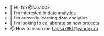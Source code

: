 - 👋 Hi, I’m @Nas1007
- 👀 I’m interested in data analytics
- 🌱 I’m currently learning data-analytics
- 💞️ I’m looking to collaborate on new projects
- 📫 How to reach me Larisa7881@yandex.ru

<!---
Nas1007/Nas1007 is a ✨ special ✨ repository because its `README.md` (this file) appears on your GitHub profile.
You can click the Preview link to take a look at your changes.
--->
